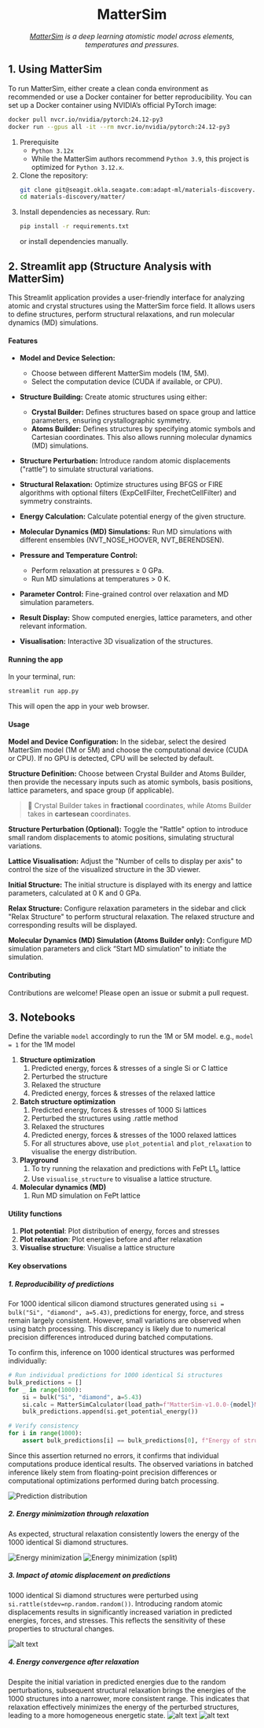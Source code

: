 <div style="text-align: center">
<h1 style="text-align: center;">MatterSim</h1>

*[MatterSim](https://github.com/microsoft/mattersim/tree/main?tab=readme-ov-file#----) is a deep learning atomistic model across elements, temperatures and pressures.*
</div>

## 1. Using MatterSim
To run MatterSim, either create a clean conda environment as recommended or use a Docker container for better reproducibility.
You can set up a Docker container using NVIDIA’s official PyTorch image:
```bash
docker pull nvcr.io/nvidia/pytorch:24.12-py3
docker run --gpus all -it --rm nvcr.io/nvidia/pytorch:24.12-py3
```
1. Prerequisite
   - `Python 3.12x`
   - While the MatterSim authors recommend `Python 3.9`, this project is optimized for `Python 3.12.x`.
2. Clone the repository:
   ```bash
   git clone git@seagit.okla.seagate.com:adapt-ml/materials-discovery.git
   cd materials-discovery/matter/
   ```
3. Install dependencies as necessary. Run:
   ```bash
   pip install -r requirements.txt
   ```
   or install dependencies manually.
   
## 2. Streamlit app (Structure Analysis with MatterSim)

This Streamlit application provides a user-friendly interface for analyzing atomic and crystal structures using the MatterSim force field.  It allows users to define structures, perform structural relaxations, and run molecular dynamics (MD) simulations.

#### Features

* **Model and Device Selection:**
  * Choose between different MatterSim models (1M, 5M).
  * Select the computation device (CUDA if available, or CPU).
* **Structure Building:** Create atomic structures using either:
    * **Crystal Builder:** Defines structures based on space group and lattice parameters, ensuring crystallographic symmetry.
    * **Atoms Builder:** Defines structures by specifying atomic symbols and Cartesian coordinates. This also allows running molecular dynamics (MD) simulations.
* **Structure Perturbation:** Introduce random atomic displacements ("rattle") to simulate structural variations.
* **Structural Relaxation:** Optimize structures using BFGS or FIRE algorithms with optional filters (ExpCellFilter, FrechetCellFilter) and symmetry constraints.
* **Energy Calculation:** Calculate potential energy of the given structure.
* **Molecular Dynamics (MD) Simulations:** Run MD simulations with different ensembles (NVT_NOSE_HOOVER, NVT_BERENDSEN).
* **Pressure and Temperature Control:**
  * Perform relaxation at pressures ≥ 0 GPa.
  * Run MD simulations at temperatures > 0 K.

* **Parameter Control:**  Fine-grained control over relaxation and MD simulation parameters.
* **Result Display:** Show computed energies, lattice parameters, and other relevant information.
* **Visualisation:** Interactive 3D visualization of the structures.

#### Running the app

In your terminal, run:
   ```bash
   streamlit run app.py
   ```
This will open the app in your web browser.

#### Usage
**Model and Device Configuration:** In the sidebar, select the desired MatterSim model (1M or 5M) and choose the computational device (CUDA or CPU). If no GPU is detected, CPU will be selected by default.

**Structure Definition:** Choose between Crystal Builder and Atoms Builder, then provide the necessary inputs such as atomic symbols, basis positions, lattice parameters, and space group (if applicable).

> 🚨 Crystal Builder takes in **fractional** coordinates, while Atoms Builder takes in **cartesean** coordinates.

**Structure Perturbation (Optional):** Toggle the "Rattle" option to introduce small random displacements to atomic positions, simulating structural variations.

**Lattice Visualisation:** Adjust the "Number of cells to display per axis" to control the size of the visualized structure in the 3D viewer.

**Initial Structure:** The initial structure is displayed with its energy and lattice parameters, calculated at 0 K and 0 GPa.

**Relax Structure:** Configure relaxation parameters in the sidebar and click "Relax Structure" to perform structural relaxation. The relaxed structure and corresponding results will be displayed.

**Molecular Dynamics (MD) Simulation (Atoms Builder only):** Configure MD simulation parameters and click “Start MD simulation” to initiate the simulation.

#### Contributing
Contributions are welcome! Please open an issue or submit a pull request.

## 3. Notebooks
Define the variable `model` accordingly to run the 1M or 5M model. e.g., `model = 1` for the 1M model
1. **Structure optimization**
   1. Predicted energy, forces & stresses of a single Si or C lattice
   2. Perturbed the structure
   3. Relaxed the structure
   4. Predicted energy, forces & stresses of the relaxed lattice
2. **Batch structure optimization**
   1. Predicted energy, forces & stresses of 1000 Si lattices
   2. Perturbed the structures using .rattle method
   3. Relaxed the structures
   4. Predicted energy, forces & stresses of the 1000 relaxed lattices
   5. For all structures above, use `plot_potential` and `plot_relaxation` to visualise the energy distribution.
3. **Playground**
   1. To try running the relaxation and predictions with FePt L1<sub>o</sub> lattice
   2. Use `visualise_structure` to visualise a lattice structure.
4. **Molecular dynamics (MD)**
   1. Run MD simulation on FePt lattice

#### Utility functions
1. **Plot potential**: Plot distribution of energy, forces and stresses
2. **Plot relaxation**: Plot energies before and after relaxation
3. **Visualise structure**: Visualise a lattice structure

#### Key observations

##### 1. Reproducibility of predictions

For 1000 identical silicon diamond structures generated using `si = bulk("Si", "diamond", a=5.43)`, predictions for energy, force, and stress remain largely consistent. However, small variations are observed when using batch processing. This discrepancy is likely due to numerical precision differences introduced during batched computations.

To confirm this, inference on 1000 identical structures was performed individually:
```python
# Run individual predictions for 1000 identical Si structures
bulk_predictions = []
for _ in range(1000):
    si = bulk("Si", "diamond", a=5.43)
    si.calc = MatterSimCalculator(load_path=f"MatterSim-v1.0.0-{model}M.pth", device=device)
    bulk_predictions.append(si.get_potential_energy())

# Verify consistency
for i in range(1000):
    assert bulk_predictions[i] == bulk_predictions[0], f"Energy of structure {i} is different: {bulk_predictions[i]}!"
```
Since this assertion returned no errors, it confirms that individual computations produce identical results. The observed variations in batched inference likely stem from floating-point precision differences or computational optimizations performed during batch processing.

![Prediction distribution](./plots/image.png)

##### 2. Energy minimization through relaxation
As expected, structural relaxation consistently lowers the energy of the 1000 identical Si diamond structures.

![Energy minimization](./plots/image-1.png)
![Energy minimization (split)](./plots/image-2.png)

##### 3. Impact of atomic displacement on predictions
1000 identical Si diamond structures were perturbed using `si.rattle(stdev=np.random.random())`. Introducing random atomic displacements results in significantly increased variation in predicted energies, forces, and stresses.  This reflects the sensitivity of these properties to structural changes.

![alt text](./plots/image-3.png)

##### 4. Energy convergence after relaxation
Despite the initial variation in predicted energies due to the random perturbations, subsequent structural relaxation brings the energies of the 1000 structures into a narrower, more consistent range.  This indicates that relaxation effectively minimizes the energy of the perturbed structures, leading to a more homogeneous energetic state.
![alt text](./plots/image-5.png)
![alt text](./plots/image-4.png)